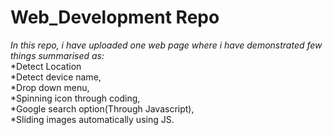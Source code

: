 # Web_Development Repo
_In this repo, i have uploaded one web page where i have demonstrated few things summarised as:_<br>
*Detect Location<br>
*Detect device name,<br>
*Drop down menu,<br>
*Spinning icon through coding,<br>
*Google search option(Through Javascript),<br>
*Sliding images automatically using JS.
